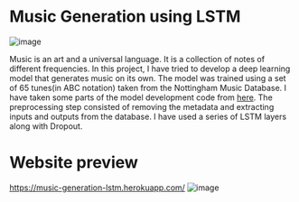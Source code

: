 # Music Generation using LSTM
![image](https://user-images.githubusercontent.com/62956111/174930148-2b9dafdb-0bd5-4556-952b-0a31213c9d50.png)

Music is an art and a universal language. It is a collection of notes of different frequencies. 
In this project, I have tried to develop a deep learning model that generates music on its own. 
The model was trained using a set of 65 tunes(in ABC notation) taken from the Nottingham Music Database. 
I have taken some parts of the model development code from <a target="_blank" href = "https://github.com/analytics-club-iitm/MiniProject-Music-Generation">here</a>.
The preprocessing step consisted of removing the metadata and extracting inputs and outputs from the database. 
I have used a series of LSTM layers along with Dropout. 

# Website preview
https://music-generation-lstm.herokuapp.com/
![image](https://user-images.githubusercontent.com/62956111/174627893-ed8b306b-e540-4bd9-a61a-098098664d01.png)
